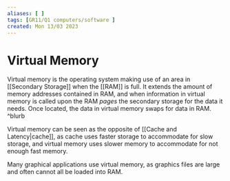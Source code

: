 ```yaml
---
aliases: [ ]
tags: [GR11/Q1 computers/software ]
created: Mon 13/03 2023
---
```

# Virtual Memory
Virtual memory is the operating system making use of an area in [[Secondary Storage]] when the [[RAM]] is full. It extends the amount of memory addresses contained in RAM, and when information in virtual memory is called upon the RAM *pages* the secondary storage for the data it needs. Once located, the data in virtual memory swaps for data in RAM. ^blurb

Virtual memory can be seen as the opposite of [[Cache and Latency|cache]], as cache uses faster storage to accommodate for slow storage, and virtual memory uses slower memory to accommodate for not enough fast memory. 

Many graphical applications use virtual memory, as graphics files are large and often cannot all be loaded into RAM. 